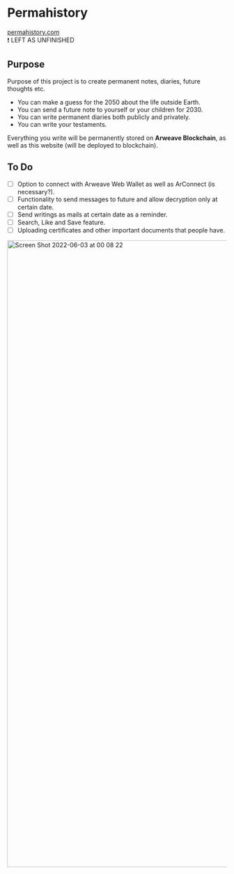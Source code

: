 # Permahistory

[permahistory.com](https://permahistory.com) <br> :exclamation: LEFT AS
UNFINISHED

## Purpose

Purpose of this project is to create permanent notes, diaries, future thoughts
etc.

- You can make a guess for the 2050 about the life outside Earth.
- You can send a future note to yourself or your children for 2030.
- You can write permanent diaries both publicly and privately.
- You can write your testaments.

Everything you write will be permanently stored on **Arweave Blockchain**, as
well as this website (will be deployed to blockchain).

## To Do

- [ ] Option to connect with Arweave Web Wallet as well as ArConnect (is
      necessary?).
- [ ] Functionality to send messages to future and allow decryption only at
      certain date.
- [ ] Send writings as mails at certain date as a reminder.
- [ ] Search, Like and Save feature.
- [ ] Uploading certificates and other important documents that people have.

<img width="1440" alt="Screen Shot 2022-06-03 at 00 08 22" src="https://user-images.githubusercontent.com/51231605/171738606-e285bbd5-d341-438d-8790-c5ecf81c2cab.png">
